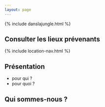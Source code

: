 ```yaml
---
layout: page
---
```


{% include danslajungle.html %}

## Consulter les lieux prévenants

{% include location-nav.html %}

## Présentation

- pour qui ?
- pour quoi ?

## Qui sommes-nous ?